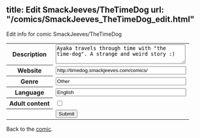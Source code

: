 title: Edit SmackJeeves/TheTimeDog
url: "/comics/SmackJeeves_TheTimeDog_edit.html"
---
Edit info for comic SmackJeeves/TheTimeDog

<form name="comic" action="http://gaepostmail.appspot.com/comic/" method="post">
<table class="comicinfo">
<tr>
<th>Description</th><td><textarea name="description" cols="40" rows="3">Ayaka travels through time with &quot;the time-dog&quot;. A strange and weird story :)</textarea></td>
</tr>
<tr>
<th>Website</th><td><input type="text" name="url" value="http://timedog.smackjeeves.com/comics/" size="40"/></td>
</tr>
<tr>
<th>Genre</th><td><input type="text" name="genre" value="Other" size="40"/></td>
</tr>
<tr>
<th>Language</th><td><input type="text" name="language" value="English" size="40"/></td>
</tr>
<tr>
<th>Adult content</th><td><input type="checkbox" name="adult" value="adult" /></td>
</tr>
<tr>
<th></th><td>
<input type="hidden" name="comic" value="SmackJeeves_TheTimeDog" />
<input type="submit" name="submit" value="Submit" />
</td>
</tr>
</table>
</form>

Back to the [comic](SmackJeeves_TheTimeDog.html).
